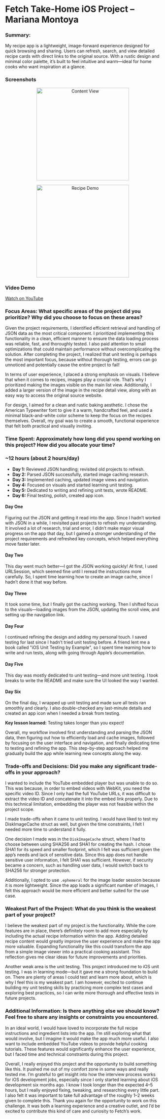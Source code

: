 # Fetch Take-Home iOS Project – Mariana Montoya

### Summary:

<p> My recipe app is a lightweight, image-forward experience designed for quick browsing and sharing. Users can refresh, search, and view detailed recipe cards with direct links to the original source. With a rustic design and minimal color palette, it’s built to feel intuitive and warm—ideal for home cooks who want inspiration at a glance. </p>

### Screenshots
<p align="center">
  <img src="https://github.com/marianamontoya/MontoyaFetch/raw/main/Demos/ContentViewDemo.png" width="300" alt="Content View" />
  <br />
</p>

<p align="center">
  <img src="https://github.com/marianamontoya/MontoyaFetch/raw/main/Demos/RecipeDemo.png" width="300" alt="Recipe Demo" />
  <br />
</p>

### Video Demo
[Watch on YouTube](https://youtube.com/shorts/VnsMEuZEcg4)


### Focus Areas: What specific areas of the project did you prioritize? Why did you choose to focus on these areas?
<p> Given the project requirements, I identified efficient retrieval and handling of JSON data as the most critical component. I prioritized implementing this functionality in a clean, efficient manner to ensure the data loading process was reliable, fast, and thoroughly tested. I also paid attention to small optimizations that could maintain performance without overcomplicating the solution. After completing the project, I realized that unit testing is perhaps the most important focus, because without thorough testing, errors can go unnoticed and potentially cause the entire project to fail! </p>

<p> In terms of user experience, I placed a strong emphasis on visuals. I believe that when it comes to recipes, images play a crucial role. That’s why I prioritized making the images visible on the main list view. Additionally, I added a larger version of the image in the recipe detail view, along with an easy way to access the original source website. </p>

<p> For design, I aimed for a clean and rustic baking aesthetic. I chose the American Typewriter font to give it a warm, handcrafted feel, and used a minimal black-and-white color scheme to keep the focus on the recipes themselves. Overall, my goal was to create a smooth, functional experience that felt both practical and visually inviting. </p>
    
### Time Spent: Approximately how long did you spend working on this project? How did you allocate your time?

### ~12 hours (about 2 hours/day)

- **Day 1:** Reviewed JSON handling; revisited old projects to refresh.
- **Day 2:** Parsed JSON successfully, started image caching research.
- **Day 3:** Implemented caching, updated image views and navigation.
- **Day 4:** Focused on visuals and started learning unit testing.
- **Day 5:** Dedicated to writing and refining unit tests, wrote README.
- **Day 6:** Final testing, polish, created app icon.

<h4> Day One </h4>
<p> Figuring out the JSON and getting it read into the app. Since I hadn’t worked with JSON in a while, I revisited past projects to refresh my understanding. It involved a lot of research, trial and error, I didn’t make major visual progress on the app that day, but I gained a stronger understanding of the project requirements and refreshed key concepts, which helped everything move faster later. </p>

<h4> Day Two </h4>
<p> This day went much better—I got the JSON working quickly! At first, I used URLSession, which seemed fine until I reread the instructions more carefully. So, I spent time learning how to create an image cache, since I hadn’t done it that way before.</p>

<h4> Day Three </h4>
<p> It took some time, but I finally got the caching working. Then I shifted focus to the visuals—loading images from the JSON, updating the scroll view, and setting up the navigation link.</p>

<h4> Day Four </h4>
<p> I continued refining the design and adding my personal touch. I saved testing for last since I hadn’t tried unit testing before. A friend lent me a book called "iOS Unit Testing by Example", so I spent time learning how to write and run tests, along with going through Apple’s documentation. </p>

<h4> Day Five </h4>
<p> This day was mostly dedicated to unit testing—and more unit testing. I took breaks to write the README and make sure the UI looked the way I wanted.</p>

<h4> Day Six </h4>
<p> On the final day, I wrapped up unit testing and made sure all tests ran smoothly and clearly. I also double-checked any last-minute details and created an app icon when I needed a break from testing. </p> 


<p><strong>Key lesson learned:</strong> Testing takes longer than you expect!</p>

<p>Overall, my workflow involved first understanding and parsing the JSON data, then figuring out how to efficiently load and cache images, followed by focusing on the user interface and navigation, and finally dedicating time to testing and refining the app. This step-by-step approach helped me gradually build the app while learning new concepts along the way.</p>

### Trade-offs and Decisions: Did you make any significant trade-offs in your approach?
<p>I wanted to include the YouTube embedded player but was unable to do so. This was because, in order to embed videos with WebKit, you need the specific video ID. Since I only had the full YouTube URLs, it was difficult to extract the video ID and concatenate it into the embed link properly. Due to this technical limitation, embedding the player was not feasible within the project scope.</p>

<p> I made trade-offs when it came to unit testing. I would have liked to test my DiskImageCache struct as well, but given the time constraints, I felt I needed more time to understand it fully.</p>

<p>One decision I made was in the <code>DiskImageCache</code> struct, where I had to choose between using SHA256 and SHA1 for creating the hash. I chose SHA1 for its speed and smaller footprint, which I felt was sufficient given the app’s needs and lack of sensitive data. Since this app does not handle sensitive user information, I felt SHA1 was sufficient. However, if security became a concern, such as handling user data, I would switch back to SHA256 for stronger protection.</p>

<p>Additionally, I opted to use <code>.ephemeral</code> for the image loader session because it is more lightweight. Since the app loads a significant number of images, I felt this approach would be more efficient and better suited for the use case.</p>

### Weakest Part of the Project: What do you think is the weakest part of your project?
<p> I believe the weakest part of my project is the functionality. While the core features are in place, there’s definitely room to add more especially by including the actual recipe information within the app. Adding detailed recipe content would greatly improve the user experience and make the app more valuable. Expanding functionality like this could transform the app from a simple image viewer into a practical cooking assistant. This reflection gives me clear ideas for future improvements and priorities.
</p>

<p> Another weak area is the unit testing. This project introduced me to iOS unit testing. I was in learning mode—but it gave me a strong foundation to build on. There are plenty of areas I could test and learn more about, which is why I feel this is my weakest part. I am however, excited to continue building my unit testing skills by practicing more complex test cases and exploring best practices, so I can write more thorough and effective tests in future projects. </p>

### Additional Information: Is there anything else we should know? Feel free to share any insights or constraints you encountered.

  <p> In an ideal world, I would have loved to incorporate the full recipe instructions and ingredient lists into the app. I’m still exploring what that would involve, but I imagine it would make the app much more useful. I also want to include embedded YouTube videos to provide helpful cooking tutorials. These features would significantly enhance the user experience, but I faced time and technical constraints during this project.
  </p>
  
  <p> Overall, I really enjoyed this project and the opportunity to build something like this. It pushed me out of my comfort zone in some ways and really tested me. I’m grateful to get insight into how the interview process works for iOS development jobs, especially since I only started learning about iOS development six months ago. I know I took longer than the expected 4–5 hours, but I really enjoyed fixing, tweaking, and researching every little part. I also felt it was important to take full advantage of the roughly 1–2 weeks given to complete this. Thank you again for the opportunity to work on this challenge. It was both a learning experience and a creative outlet, and I’d be excited to contribute this kind of care and curiosity to Fetch’s work.
  
  </p>
